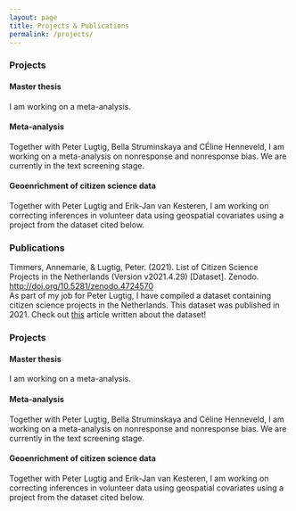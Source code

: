 ```yaml
---
layout: page
title: Projects & Publications
permalink: /projects/
---
```


<div>
  <h3>Projects</h3>
</div>
<div>
  <h4>Master thesis</h4>
</div>
<div>
    <p>
    I am working on a meta-analysis.    
    </p>
</div>
<div>
  <h4>Meta-analysis</h4>
</div>
<div>
  <p>
  Together with Peter Lugtig, Bella Struminskaya and C&#201;line Henneveld, I am working on a meta-analysis on nonresponse and nonresponse bias. We are currently in the text screening stage.    
  </p>
</div>
<div>
  <h4>Geoenrichment of citizen science data</h4>
</div>
<div>
    <p>
    Together with Peter Lugtig and Erik-Jan van Kesteren, I am working on correcting inferences in volunteer data using geospatial covariates using a project from the dataset cited below. 
    </p>
</div>


<div>
  <h3>Publications</h3>
  <p>
  Timmers, Annemarie, & Lugtig, Peter. (2021). List of Citizen Science Projects 
in the Netherlands (Version v2021.4.29) [Dataset]. Zenodo. <a href="http://doi.org/10.5281/zenodo.4724570">http://doi.org/10.5281/zenodo.4724570</a>
  <br>
  As part of my job for Peter Lugtig, I have compiled a dataset containing citizen science projects in the Netherlands. This dataset was published in 2021.
  Check out <a href="https://www.uu.nl/en/news/citizen-science-how-awesome-is-that">this</a> article written about the dataset!
  </p>
</div>

<div>
  <h3>Projects</h3>
  <h4>Master thesis</h4>
    <p>
    I am working on a meta-analysis.    
    </p>
  <h4>Meta-analysis</h4>
    <p>
    Together with Peter Lugtig, Bella Struminskaya and Céline Henneveld, I am working on a meta-analysis on nonresponse and nonresponse bias. We are currently in the text screening stage.    
    </p>
  <h4>Geoenrichment of citizen science data</h4>
    <p>
    Together with Peter Lugtig and Erik-Jan van Kesteren, I am working on correcting inferences in volunteer data using geospatial covariates using a project from the dataset cited below. 
    </p>
</div>
